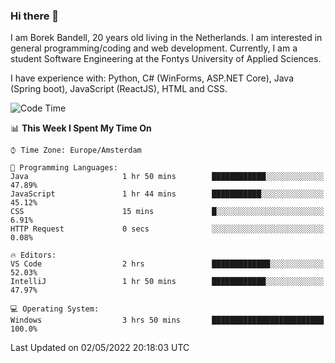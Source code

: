 ### Hi there 👋

I am Borek Bandell, 20 years old living in the Netherlands. I am interested in general programming/coding and web development. Currently, I am a student Software Engineering at the Fontys University of Applied Sciences.

I have experience with: Python, C# (WinForms, ASP.NET Core), Java (Spring boot), JavaScript (ReactJS), HTML and CSS.

<!--START_SECTION:waka-->
![Code Time](http://img.shields.io/badge/Code%20Time-107%20hrs%2027%20mins-blue)

📊 **This Week I Spent My Time On** 

```text
⌚︎ Time Zone: Europe/Amsterdam

💬 Programming Languages: 
Java                     1 hr 50 mins        ████████████░░░░░░░░░░░░░   47.89% 
JavaScript               1 hr 44 mins        ███████████░░░░░░░░░░░░░░   45.12% 
CSS                      15 mins             █░░░░░░░░░░░░░░░░░░░░░░░░   6.91% 
HTTP Request             0 secs              ░░░░░░░░░░░░░░░░░░░░░░░░░   0.08%

🔥 Editors: 
VS Code                  2 hrs               █████████████░░░░░░░░░░░░   52.03% 
IntelliJ                 1 hr 50 mins        ████████████░░░░░░░░░░░░░   47.97%

💻 Operating System: 
Windows                  3 hrs 50 mins       █████████████████████████   100.0%

```


 Last Updated on 02/05/2022 20:18:03 UTC
<!--END_SECTION:waka-->

<!--**tcBorek2002/tcBorek2002** is a ✨ _special_ ✨ repository because its `README.md` (this file) appears on your GitHub profile.

Here are some ideas to get you started:

- 🔭 I’m currently working on ...
- 🌱 I’m currently learning ...
- 👯 I’m looking to collaborate on ...
- 🤔 I’m looking for help with ...
- 💬 Ask me about ...
- 📫 How to reach me: ...
- 😄 Pronouns: ...
- ⚡ Fun fact: ...
-->
